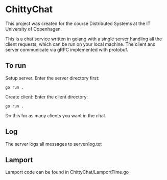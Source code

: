 # ChittyChat

This project was created for the course Distributed Systems at the IT University of Copenhagen. 

This is a chat service written in golang with a single server handling all the client requests, which can be run on your local machine.
The client and server communicate via gRPC implemented with protobuf.

## To run

Setup server. 
Enter the server directory first: 

`
go run .
`

Create client:
Enter the client directory:

`
go run .
`

Do this for as many clients you want in the chat

## Log

The server logs all messages to server/log.txt

## Lamport

Lamport code can be found in ChittyChat/LamportTime.go
